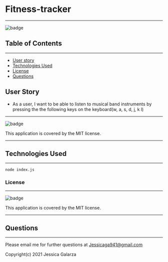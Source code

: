 # Fitness-tracker
-------
![badge](https://img.shields.io/badge/license-MIT-ff69b4)

## Table of Contents
---------
- [User story](#user-story)
- [Technologies Used](#technologies-used)
- [License](#license)
- [Questions](#questions)

## User Story
* As a user, I want to be able to listen to musical band instruments by pressing the the following keys on the keyboard(w, a, s, d, j, k l)
-------
![badge](https://img.shields.io/badge/license-MIT-ff69b4)


This application is covered by the MIT license. 

----------------------------------------------------------------

## Technologies Used
------
``node index.js ``



### License
-------
![badge](https://img.shields.io/badge/license-MIT-ff69b4)

This application is covered by the MIT license. 

----------------------------------------------------------------


## Questions
-----
Please email me for further questions at Jessicaga941@gmail.com

Copyright(c) 2021 Jessica Galarza
